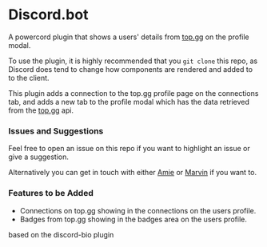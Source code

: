 # Discord.bot

A powercord plugin that shows a users' details from [top.gg](https://top.gg) on the profile modal.

To use the plugin, it is highly recommended that you `git clone` this repo, as Discord does tend to change how components are rendered and added to to the client.

This plugin adds a connection to the top.gg profile page on the connections tab, and adds a new tab to the profile modal which has the data retrieved from the [top.gg](https://top.gg) api.

### Issues and Suggestions

Feel free to open an issue on this repo if you want to highlight an issue or give a suggestion.

Alternatively you can get in touch with either [Amie](https://dsc.bot/amie) or [Marvin](https://dsc.bot/marvin) if you want to.

### Features to be Added

 - Connections on top.gg showing in the connections on the users profile.
 - Badges from top.gg showing in the badges area on the users profile.

based on the discord-bio plugin
